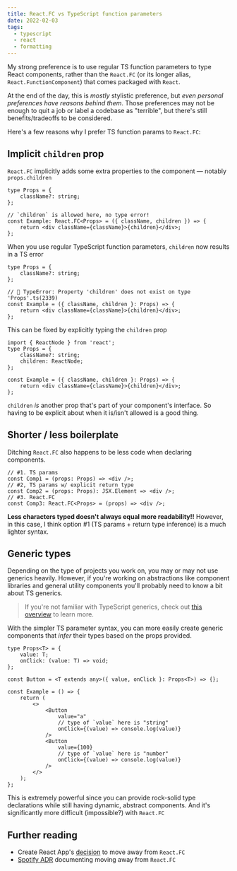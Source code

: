 ```yaml
---
title: React.FC vs TypeScript function parameters
date: 2022-02-03
tags:
  - typescript
  - react
  - formatting
---
```


My strong preference is to use regular TS function parameters to type React components, rather than the `React.FC` (or its longer alias, `React.FunctionComponent`) that comes packaged with `React`.

At the end of the day, this is _mostly_ stylistic preference, but _even personal preferences have reasons behind them_. Those preferences may not be enough to quit a job or label a codebase as "terrible", but there's still benefits/tradeoffs to be considered.

Here's a few reasons why I prefer TS function params to `React.FC`:

## Implicit `children` prop

`React.FC` implicitly adds some extra properties to the component — notably `props.children`

```tsx
type Props = {
	className?: string;
};

// `children` is allowed here, no type error!
const Example: React.FC<Props> = ({ className, children }) => {
	return <div className={className}>{children}</div>;
};
```

When you use regular TypeScript function parameters, `children` now results in a TS error

```tsx
type Props = {
	className?: string;
};

// 🚨 TypeError: Property 'children' does not exist on type 'Props'.ts(2339)
const Example = ({ className, children }: Props) => {
	return <div className={className}>{children}</div>;
};
```

This can be fixed by explicitly typing the `children` prop

```tsx
import { ReactNode } from 'react';
type Props = {
	className?: string;
	children: ReactNode;
};

const Example = ({ className, children }: Props) => {
	return <div className={className}>{children}</div>;
};
```

`children` _is_ another prop that's part of your component's interface. So having to be explicit about when it is/isn't allowed is a good thing.

## Shorter / less boilerplate

Ditching `React.FC` also happens to be less code when declaring components.

```tsx
// #1. TS params
const Comp1 = (props: Props) => <div />;
// #2, TS params w/ explicit return type
const Comp2 = (props: Props): JSX.Element => <div />;
// #3. React.FC
const Comp3: React.FC<Props> = (props) => <div />;
```

**Less characters typed doesn't always equal more readability!!** However, in this case, I think option #1 (TS params + return type inference) is a much lighter syntax.

## Generic types

Depending on the type of projects you work on, you may or may not use generics heavily. However, if you're working on abstractions like component libraries and general utility components you'll probably need to know a bit about TS generics.

> If you're not familiar with TypeScript generics, check out [this overview](/typescript-generics) to learn more.

With the simpler TS parameter syntax, you can more easily create generic components that _infer_ their types based on the props provided.

```tsx
type Props<T> = {
	value: T;
	onClick: (value: T) => void;
};

const Button = <T extends any>({ value, onClick }: Props<T>) => {};

const Example = () => {
	return (
		<>
			<Button
				value="a"
				// type of `value` here is "string"
				onClick={(value) => console.log(value)}
			/>
			<Button
				value={100}
				// type of `value` here is "number"
				onClick={(value) => console.log(value)}
			/>
		</>
	);
};
```

This is extremely powerful since you can provide rock-solid type declarations while still having dynamic, abstract components. And it's significantly more difficult (impossible?) with `React.FC`

## Further reading

- Create React App's [decision](https://github.com/facebook/create-react-app/pull/8177) to move away from `React.FC`
- [Spotify ADR](https://backstage.io/docs/architecture-decisions/adrs-adr006) documenting moving away from `React.FC`
